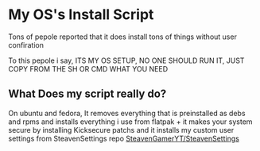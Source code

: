 # My OS's Install Script

Tons of pepole reported that it does install tons of things without user confiration


To this pepole i say, ITS MY OS SETUP, NO ONE SHOULD RUN IT, JUST COPY FROM THE SH OR CMD WHAT YOU NEED


## What Does my script really do?


On ubuntu and fedora, It removes everything that is preinstalled as debs and rpms and installs everything i use from flatpak + it makes your system secure by installing Kicksecure patchs and it installs my custom user settings from SteavenSettings repo
[SteavenGamerYT/SteavenSettings](https://github.com/SteavenGamerYT/SteavenSettings) 